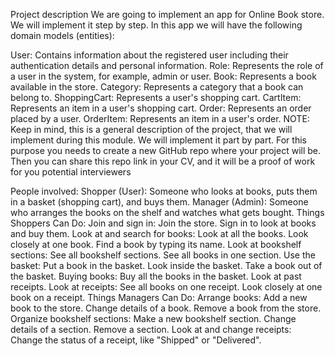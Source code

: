 
Project description
We are going to implement an app for Online Book store. We will implement it step by step. 
In this app we will have the following domain models (entities):

User: Contains information about the registered user including their authentication details and personal information.
Role: Represents the role of a user in the system, for example, admin or user.
Book: Represents a book available in the store.
Category: Represents a category that a book can belong to.
ShoppingCart: Represents a user's shopping cart.
CartItem: Represents an item in a user's shopping cart.
Order: Represents an order placed by a user.
OrderItem: Represents an item in a user's order.
NOTE: Keep in mind, this is a general description of the project, that we will implement during this module. 
We will implement it part by part. For this purpose you needs to create a new GitHub repo where your project will be. 
Then you can share this repo link in your CV, and it will be a proof of work for you potential interviewers

People involved:
Shopper (User): Someone who looks at books, puts them in a basket (shopping cart), and buys them.
Manager (Admin): Someone who arranges the books on the shelf and watches what gets bought.
Things Shoppers Can Do:
Join and sign in:
Join the store.
Sign in to look at books and buy them.
Look at and search for books:
Look at all the books.
Look closely at one book.
Find a book by typing its name.
Look at bookshelf sections:
See all bookshelf sections.
See all books in one section.
Use the basket:
Put a book in the basket.
Look inside the basket.
Take a book out of the basket.
Buying books:
Buy all the books in the basket.
Look at past receipts.
Look at receipts:
See all books on one receipt.
Look closely at one book on a receipt.
Things Managers Can Do:
Arrange books:
Add a new book to the store.
Change details of a book.
Remove a book from the store.
Organize bookshelf sections:
Make a new bookshelf section.
Change details of a section.
Remove a section.
Look at and change receipts:
Change the status of a receipt, like "Shipped" or "Delivered".